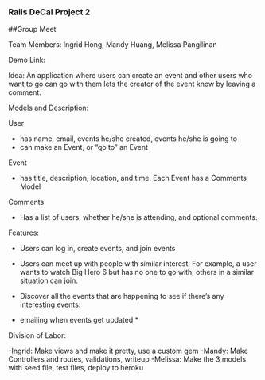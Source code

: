 ### Rails DeCal Project 2

##Group Meet

Team Members: Ingrid Hong, Mandy Huang, Melissa Pangilinan

Demo Link: 


Idea: An application where users can create an event and other users who want to go can go with them lets the creator of the event know by leaving a comment.


Models and Description:

User

- has name, email, events he/she created, events he/she is going to
- can make an Event, or “go to” an Event

Event

- has title, description, location, and time. Each Event has a Comments Model

Comments

- Has a list of users, whether he/she is attending, and optional comments.


Features:

- Users can log in, create events, and join events

- Users can meet up with people with similar interest. For example, a user wants to watch Big Hero 6 but has no one to go with, others in a similar situation can join.

- Discover all the events that are happening to see if there’s any interesting events.

- emailing when events get updated *


Division of Labor:

-Ingrid: Make views and make it pretty, use a custom gem
-Mandy: Make Controllers and routes, validations, writeup
-Melissa: Make the 3 models with seed file, test files, deploy to heroku


